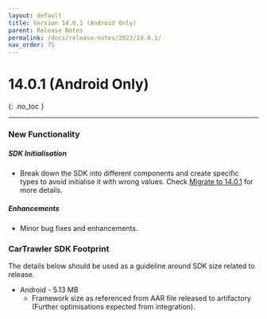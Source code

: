 ```yaml
---
layout: default
title: Version 14.0.1 (Android Only)
parent: Release Notes
permalink: /docs/release-notes/2023/14.0.1/
nav_order: 75
---
```


# 14.0.1 (Android Only)

{: .no_toc }

---

### New Functionality

##### SDK Initialisation
* Break down the SDK into different components and create specific types to avoid initialise it with wrong values. Check <a href="/docs/android/migrate/" target="_blank">Migrate to 14.0.1</a> for more details.

##### Enhancements
* Minor bug fixes and enhancements.

### CarTrawler SDK Footprint
The details below should be used as a guideline around SDK size related to release.
* Android - 5.13 MB
  * Framework size as referenced from AAR file released to artifactory (Further optimisations expected from integration).
